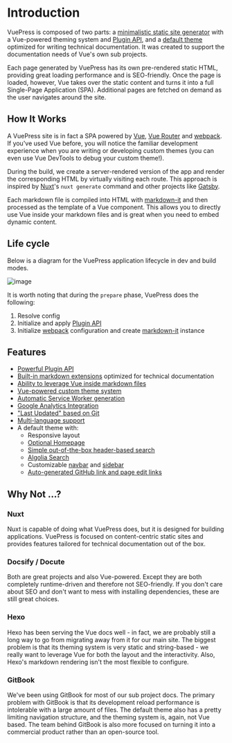# Introduction

<Bit/>

VuePress is composed of two parts: a [minimalistic static site generator](https://github.com/vuejs/vuepress/tree/next/packages/%40vuepress/core) with a Vue-powered theming system and [Plugin API](../plugin/README.md), and a [default theme](../theme/default-theme-config/README.md) optimized for writing technical documentation. It was created to support the documentation needs of Vue's own sub projects.

Each page generated by VuePress has its own pre-rendered static HTML, providing great loading performance and is SEO-friendly. Once the page is loaded, however, Vue takes over the static content and turns it into a full Single-Page Application (SPA). Additional pages are fetched on demand as the user navigates around the site.

## How It Works

A VuePress site is in fact a SPA powered by [Vue](http://vuejs.org/), [Vue Router](https://github.com/vuejs/vue-router) and [webpack](http://webpack.js.org/). If you've used Vue before, you will notice the familiar development experience when you are writing or developing custom themes (you can even use Vue DevTools to debug your custom theme!).

During the build, we create a server-rendered version of the app and render the corresponding HTML by virtually visiting each route. This approach is inspired by [Nuxt](https://nuxtjs.org/)'s `nuxt generate` command and other projects like [Gatsby](https://www.gatsbyjs.org/).

Each markdown file is compiled into HTML with [markdown-it](https://github.com/markdown-it/markdown-it) and then processed as the template of a Vue component. This allows you to directly use Vue inside your markdown files and is great when you need to embed dynamic content.

## Life cycle

Below is a diagram for the VuePress application lifecycle in dev and build modes.

![image](/plugin.png)

It is worth noting that during the `prepare` phase, VuePress does the following:

1. Resolve config
2. Initialize and apply [Plugin API](../plugin/README.md)
3. Initialize [webpack](http://webpack.js.org/) configuration and create [markdown-it](https://github.com/markdown-it/markdown-it) instance

## Features

- [Powerful Plugin API](../plugin/README.md)
- [Built-in markdown extensions](markdown.md) optimized for technical documentation
- [Ability to leverage Vue inside markdown files](using-vue.md)
- [Vue-powered custom theme system](custom-themes.md)
- [Automatic Service Worker generation](../config/README.md#serviceworker)
- [Google Analytics Integration](../config/README.md#ga)
- ["Last Updated" based on Git](../theme/default-theme-config/README.md#last-updated)
- [Multi-language support](i18n.md)
- A default theme with:
  - Responsive layout
  - [Optional Homepage](../theme/default-theme-config/README.md#homepage)
  - [Simple out-of-the-box header-based search](../theme/default-theme-config/README.md#built-in-search)
  - [Algolia Search](../theme/default-theme-config/README.md#algolia-search)
  - Customizable [navbar](../theme/default-theme-config/README.md#navbar) and [sidebar](../theme/default-theme-config/README.md#sidebar)
  - [Auto-generated GitHub link and page edit links](../theme/default-theme-config/README.md#git-repo-and-edit-links)

## Why Not ...?

### Nuxt

Nuxt is capable of doing what VuePress does, but it is designed for building applications. VuePress is focused on content-centric static sites and provides features tailored for technical documentation out of the box.

### Docsify / Docute

Both are great projects and also Vue-powered. Except they are both completely runtime-driven and therefore not SEO-friendly. If you don't care about SEO and don't want to mess with installing dependencies, these are still great choices.

### Hexo

Hexo has been serving the Vue docs well - in fact, we are probably still a long way to go from migrating away from it for our main site. The biggest problem is that its theming system is very static and string-based - we really want to leverage Vue for both the layout and the interactivity. Also, Hexo's markdown rendering isn't the most flexible to configure.

### GitBook

We've been using GitBook for most of our sub project docs. The primary problem with GitBook is that its development reload performance is intolerable with a large amount of files. The default theme also has a pretty limiting navigation structure, and the theming system is, again, not Vue based. The team behind GitBook is also more focused on turning it into a commercial product rather than an open-source tool.
